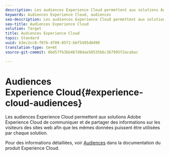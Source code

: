 ```yaml
---
description: Les audiences Experience Cloud permettent aux solutions Adobe Experience Cloud de communiquer et de partager des informations sur les visiteurs des sites web afin que les mêmes données puissent être utilisées par chaque solution.
keywords: Audiences Experience Cloud, audiences
seo-description: Les audiences Experience Cloud permettent aux solutions Adobe Experience Cloud de communiquer et de partager des informations sur les visiteurs des sites web afin que les mêmes données puissent être utilisées par chaque solution.
seo-title: Audiences Experience Cloud
solution: Target
title: Audiences Experience Cloud
topic: Standard
uuid: b3ec2cc8-f07b-4f09-85f2-bbf5495d0490
translation-type: tm+mt
source-git-commit: 8bd57fb3bb467d8dae50535b6c367995f2acabac

---
```



# Audiences Experience Cloud{#experience-cloud-audiences}

Les audiences Experience Cloud permettent aux solutions Adobe Experience Cloud de communiquer et de partager des informations sur les visiteurs des sites web afin que les mêmes données puissent être utilisées par chaque solution.

Pour des informations détaillées, voir [Audiences](https://marketing.adobe.com/resources/help/en_US/mcloud/audience_library.html) dans la documentation du produit Experience Cloud.
